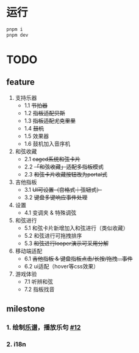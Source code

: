 # 运行

```bash
pnpm i
pnpm dev
```

# TODO

## feature

1. 支持乐器
    - 1.1 ~~节拍器~~
    - 1.2 ~~指板适配贝斯~~
    - 1.3 ~~指板适配尤克里里~~
    - 1.4 ~~鼓机~~
    - 1.5 效果器
    - 1.6 鼓机加入音序机
2. 和弦收藏
    - 2.1 ~~caged系统和弦卡片~~
    - 2.2 ~~「和弦收藏」适配多指板模式~~
    - 2.3 ~~和弦卡片收藏按钮改为portal式~~
3. 吉他指板
    - 3.1 ~~UI可设置（宫格式｜弦钮式）~~
    - 3.2 ~~键盘多键响应事件处理~~
4. 设置
    - 4.1 变调夹 & 特殊调弦
5. 和弦进行
    - 5.1 和弦卡片新增加入和弦进行（类似收藏）
    - 5.2 和弦进行可拖拽排序
    - 5.3 ~~和弦进行looper演示可采用分解~~
6. 移动端适配
    - 6.1 ~~吉他指板 & 键盘指板点击/长按/拖拽...事件~~
    - 6.2 ui适配（hover等css效果）
7. 游戏体验
    - 7.1 听辨和弦
    - 7.2 指板找音

## milestone
### 1. 绘制[乐谱](https://github.com/CoderLine/alphaTab)，播放乐句 [#12](https://github.com/Barba828/buitar/issues/12)

### 2. i18n



